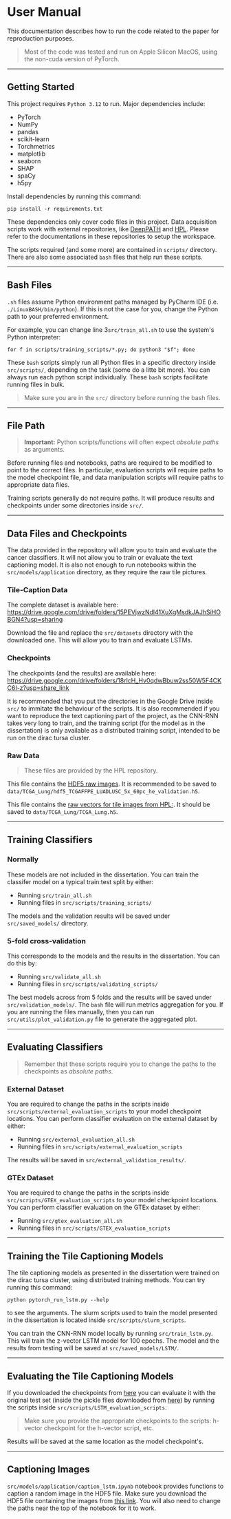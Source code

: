 # User Manual 

This documentation describes how to run the code related to the paper for reproduction purposes.

> Most of the code was tested and run on Apple Silicon MacOS, using the non-cuda version of PyTorch.

---

## Getting Started

This project requires `Python 3.12` to run. Major dependencies include:

* PyTorch
* NumPy
* pandas
* scikit-learn
* Torchmetrics
* matplotlib
* seaborn
* SHAP
* spaCy
* h5py

Install dependencies by running this command:
```
pip install -r requirements.txt 
```

These dependencies only cover code files in this project. Data acquisition scripts work with
external repositories, like [DeepPATH](https://github.com/ncoudray/DeepPATH) and 
[HPL](https://github.com/AdalbertoCq/Histomorphological-Phenotype-Learning/tree/master). 
Please refer to the documentations in these repositories to setup the workspace.

The scripts required (and some more) are contained in `scripts/` directory. There are also some associated 
`bash` files that help run these scripts.

---

## Bash Files

`.sh` files assume Python environment paths managed by PyCharm IDE (i.e. `./LinuxBASH/bin/python`).
If this is not the case for you, change the Python path to your preferred environment.
 
For example, you can change line 3`src/train_all.sh` to use the system's Python interpreter:

```
for f in scripts/training_scripts/*.py; do python3 "$f"; done
```

These `bash` scripts simply run all Python files in a specific directory inside `src/scripts/`, depending on the task (some do a litte bit more). 
You can always run each python script individually. These `bash` scripts facilitate 
running files in bulk.

> Make sure you are in the `src/` directory before running the bash files.

---

## File Path

> **Important:** Python scripts/functions will often expect *absolute paths* as arguments. 
> 
Before running files and notebooks, paths are required to be modified to point to the correct files. In particular, evaluation
scripts will require paths to the model checkpoint file, and data manipulation scripts will require paths to appropriate data files.

Training scripts generally do not require paths. It will produce results and checkpoints under some directories
inside `src/`.

---

## Data Files and Checkpoints

The data provided in the repository will allow you to train and evaluate the cancer classifiers.
It will not allow you to train or evaluate the text captioning model. It is also not enough to run notebooks within the `src/models/application`
directory, as they require the raw tile pictures.

### Tile-Caption Data
The complete dataset is available here: https://drive.google.com/drive/folders/15PEVjwzNdl41XuXgMsdkJAJhSiHOBGN4?usp=sharing

Download the file and replace the `src/datasets` directory with the downloaded one.
This will allow you to train and evaluate LSTMs.

### Checkpoints
The checkpoints (and the results) are available here: https://drive.google.com/drive/folders/18rlcH_Hv0qdwBbuw2ss50W5F4CKC6I-z?usp=share_link

It is recommended that you put the directories in the Google Drive inside `src/` to immitate the behaviour of the
scripts. It is also recommended if you want to reproduce the text captioning part of the project,
as the CNN-RNN takes very long to train, and the training script (for the model as in the dissertation) is only available
as a distributed training script, intended to be run on the dirac tursa cluster.

### Raw Data
> These files are provided by the HPL repository.

This file contains the [HDF5 raw images](https://drive.google.com/file/d/1rxuum9_rk1UoE3rphWJ-skAzYpkk1F_J/view?usp=share_link).
It is recommended to be saved to `data/TCGA_Lung/hdf5_TCGAFFPE_LUADLUSC_5x_60pc_he_validation.h5`.

This file contains the [raw vectors for tile images from HPL:](https://drive.google.com/file/d/1KEHA0-AhxQsP_lQE06Jc5S8rzBkfKllV/view).
It should be saved to `data/TCGA_Lung/TCGA_Lung.h5`.

---

## Training Classifiers
### Normally
These models are not included in the dissertation. You can train the classifer model on a typical train:test split by either:
* Running `src/train_all.sh`
* Running files in `src/scripts/training_scripts/`

The models and the validation results will be saved under `src/saved_models/` directory.

### 5-fold cross-validation
This corresponds to the models and the results in the dissertation. You can do this by:
* Running `src/validate_all.sh`
* Running files in `src/scripts/validating_scripts/`

The best models across from 5 folds and the results will be saved under `src/validation_models/`.
The `bash` file will run metrics aggregation for you. If you are running the files manually, then
you can run `src/utils/plot_validation.py` file to generate the aggregated plot.

---

## Evaluating Classifiers
> Remember that these scripts require you to change the paths to the checkpoints as _absolute paths_.

### External Dataset
You are required to change the paths in the scripts inside `src/scripts/external_evaluation_scripts` to your model checkpoint locations.
You can perform classifier evaluation on the external dataset by either:
* Running `src/external_evaluation_all.sh`
* Running files in `src/scripts/external_evaluation_scripts`

The results will be saved in `src/external_validation_results/`.

### GTEx Dataset
You are required to change the paths in the scripts inside `src/scripts/GTEX_evaluation_scripts` to your model checkpoint locations.
You can perform classifier evaluation on the GTEx dataset by either:

* Running `src/gtex_evaluation_all.sh`
* Running files in `src/scripts/GTEX_evaluation_scripts`

---

## Training the Tile Captioning Models
The tile captioning models as presented in the dissertation were trained on the dirac tursa cluster, using 
distributed training methods. You can try running this command:

```
python pytorch_run_lstm.py --help
```

to see the arguments. The slurm scripts used to train the model presented in the dissertation is located inside 
`src/scripts/slurm_scripts`.

You can train the CNN-RNN model locally by running `src/train_lstm.py`. This will train the z-vector LSTM model
for 100 epochs. The model and the results from testing will be saved at `src/saved_models/LSTM/`.

---

## Evaluating the Tile Captioning Models
If you downloaded the checkpoints from [here](https://drive.google.com/drive/folders/18rlcH_Hv0qdwBbuw2ss50W5F4CKC6I-z)
you can evaluate it with the original test set (inside the pickle files downloaded from [here](https://drive.google.com/drive/folders/15PEVjwzNdl41XuXgMsdkJAJhSiHOBGN4))
by running the scripts inside `src/scripts/LSTM_evaluation_scripts`.

> Make sure you provide the appropriate checkpoints to the scripts: h-vector checkpoint for the h-vector script, etc.

Results will be saved at the same location as the model checkpoint's.

---

## Captioning Images
`src/models/application/caption_lstm.ipynb` notebook provides functions to caption a random image in the HDF5 file. Make sure
you download the HDF5 file containing the images from [this link](https://drive.google.com/file/d/1rxuum9_rk1UoE3rphWJ-skAzYpkk1F_J/view?usp=share_link).
You will also need to change the paths near the top of the notebook for it to work.




